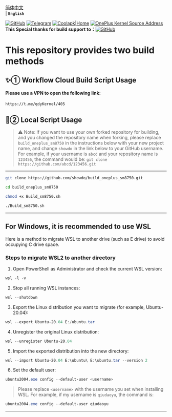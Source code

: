 [简体中文](README.md)<br> | **`English`** 

[![GitHub](https://img.shields.io/badge/-GitHub|@showdo-181717?logo=github\&logoColor=white\&style=flat-square)](https://github.com/showdo/build_oneplus_sm8750)
[![Telegram](https://img.shields.io/badge/Telegram-Channel-blue.svg?logo=telegram)](https://t.me/qdykernel)
[![Coolapk|Home](https://img.shields.io/badge/Coolapk%7CHome-3DDC84?style=flat-square\&logo=android\&logoColor=white)](http://www.coolapk.com/u/1624571)
[![OnePlus Kernel Source Address](https://img.shields.io/badge/OnePlus%20Kernel%20Source%20Address-EB0029?logo=oneplus\&logoColor=white\&style=flat-square)](https://github.com/OnePlusOSS/kernel_manifest) <br><b>This Special thanks for build support to：</b>[![GitHub](https://img.shields.io/badge/-GitHub|@HanKuCha-181717?logo=github\&logoColor=white\&style=flat-square)](https://github.com/HanKuCha/oneplus13_a5p_sukisu)<br>

# This repository provides two build methods

## ✨① Workflow Cloud Build Script Usage

#### Please use a VPN to open the following link:

```bash
https://t.me/qdyKernel/405
```

## 🎁② Local Script Usage

> ⚠️ Note: If you want to use your own forked repository for building, and you changed the repository name when forking, please replace `build_oneplus_sm8750` in the instructions below with your new project name, and change `showdo` in the link below to your GitHub username.
> For example, if your username is `abcd` and your repository name is `123456`, the command would be:
> `git clone https://github.com/abcd/123456.git`

---

```bash
git clone https://github.com/showdo/build_oneplus_sm8750.git
```

```bash
cd build_oneplus_sm8750
```

```bash
chmod +x Build_sm8750.sh
```

```bash
./Build_sm8750.sh
```

---

## For Windows, it is recommended to use WSL

Here is a method to migrate WSL to another drive (such as E drive) to avoid occupying C drive space.

### Steps to migrate WSL2 to another directory

1. Open PowerShell as Administrator and check the current WSL version:

```powershell
wsl -l -v
```

2. Stop all running WSL instances:

```powershell
wsl --shutdown
```

3. Export the Linux distribution you want to migrate (for example, Ubuntu-20.04):

```powershell
wsl --export Ubuntu-20.04 E:/ubuntu.tar
```

4. Unregister the original Linux distribution:

```powershell
wsl --unregister Ubuntu-20.04
```

5. Import the exported distribution into the new directory:

```powershell
wsl --import Ubuntu-20.04 E:\ubuntu\ E:\ubuntu.tar --version 2
```

6. Set the default user:

```powershell
ubuntu2004.exe config --default-user <username>
```

> Please replace `<username>` with the username you set when installing WSL.
> For example, if my username is `qiudaoyu`, the command is:

```powershell
ubuntu2004.exe config --default-user qiudaoyu
```

---
